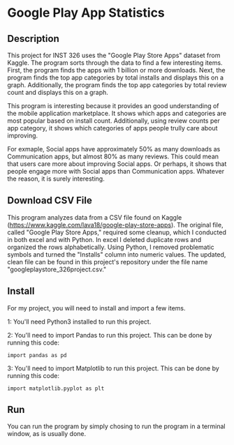 # Google Play App Statistics

## Description

This project for INST 326 uses the "Google Play Store Apps" dataset from Kaggle. 
The program sorts through the data to find a few interesting items. First, the program
finds the apps with 1 billion or more downloads. Next, the program finds the
top app categories by total installs and displays this on a graph. Additionally, the program
finds the top app categories by total review count and displays this on a graph.

This program is interesting because it provides an good understanding of the mobile application marketplace. It shows which apps and categories are most popular based on install count. Additionally, using review counts per app category, it shows which categories of apps people trully care about improving.

For exmaple, Social apps have approximately 50% as many downloads as Communication apps, but almost 80% as many reviews. This could mean that users care more about improving Social apps. Or perhaps, it shows that people engage more with Social apps than Communication apps. Whatever the reason, it is surely interesting.

## Download CSV File

This program analyzes data from a CSV file found on Kaggle (https://www.kaggle.com/lava18/google-play-store-apps). The original file, called "Google Play Store Apps," required some cleanup, which I conducted in both excel and with Python. In excel I deleted duplicate rows and organized the rows alphabetically. Using Python, I removed problematic symbols and turned the "Installs" column into numeric values. The updated, clean file can be found in this project's repository under the file name "googleplaystore_326project.csv." 

## Install

For my project, you will need to install and import a few items.

1: You'll need Python3 installed to run this project.

2: You'll need to import Pandas to run this project. This can be done by running this code:

    import pandas as pd

3: You'll need to import Matplotlib to run this project. This can be done by running this code:

    import matplotlib.pyplot as plt

## Run

You can run the program by simply chosing to run the program in a terminal window, as is usually done.